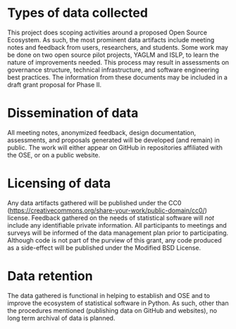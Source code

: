 # Types of data collected

This project does scoping activities around a proposed Open Source Ecosystem.
As such, the most prominent data artifacts include meeting notes and feedback from users, researchers, and students.
Some work may be done on two open source pilot projects, YAGLM and ISLP, to learn the nature of improvements needed.
This process may result in assessments on governance structure, technical infrastructure, and software engineering best practices.
The information from these documents may be included in a draft grant proposal for Phase II.

# Dissemination of data

All meeting notes, anonymized feedback, design documentation, assessments, and proposals generated will be developed (and remain) in public.
The work will either appear on GitHub in repositories affiliated with the OSE, or on a public website.

# Licensing of data

Any data artifacts gathered will be published under the CC0 (https://creativecommons.org/share-your-work/public-domain/cc0/) license.
Feedback gathered on the needs of statistical software will *not* include any identifiable private information.
All participants to meetings and surveys will be informed of the data management plan prior to participating.
Although code is not part of the purview of this grant, any code produced as a side-effect will be published under the Modified BSD License.

# Data retention

The data gathered is functional in helping to establish and OSE and to improve the ecosystem of statistical software in Python.
As such, other than the procedures mentioned (publishing data on GitHub and websites), no long term archival of data is planned.
